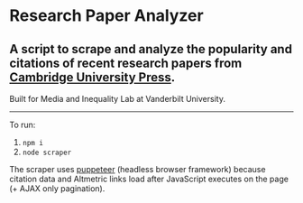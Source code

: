 # Research Paper Analyzer
A script to scrape and analyze the popularity and citations of recent research papers from [Cambridge University Press](https://www.cambridge.org/core/journals/american-political-science-review/most-cited).
--
Built for Media and Inequality Lab at Vanderbilt University.

---
To run:
1. `npm i`
2. `node scraper`

The scraper uses [puppeteer](https://developers.google.com/web/tools/puppeteer) (headless browser framework) because citation data and Altmetric links load after JavaScript executes on the page (+ AJAX only pagination). 
